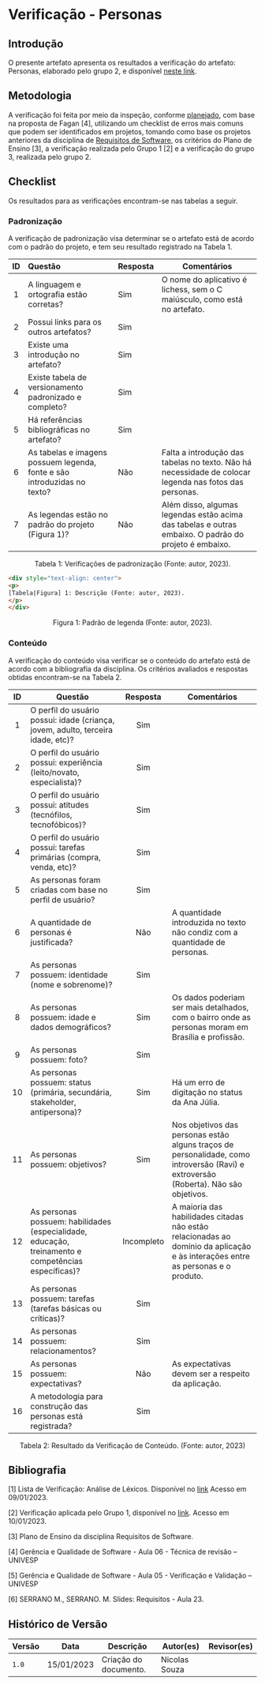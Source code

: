 # Verificação - Personas

## Introdução

O presente artefato apresenta os resultados a verificação do artefato: Personas, elaborado pelo grupo 2, e disponível [neste link](../elicitacao/personas.md).

## Metodologia

A verificação foi feita por meio da inspeção, conforme [planejado](planejamento.md), com base na proposta de Fagan [4], utilizando um checklist de erros mais comuns que podem ser identificados em projetos, tomando como base os projetos anteriores da disciplina de [Requisitos de Software](https://github.com/Requisitos-de-Software), os critérios do Plano de Ensino [3], a verificação realizada pelo Grupo 1 [2] e a verificação do grupo 3, realizada pelo grupo 2.

## Checklist

Os resultados para as verificações encontram-se nas tabelas a seguir.

### Padronização

A verificação de padronização visa determinar se o artefato está de acordo com o padrão do projeto, e tem seu resultado registrado na Tabela 1.

|ID |            Questão                                     | Resposta | Comentários  |
|:-:| :----------------------------------------------------- | ---------| ------------ |
| 1 | A linguagem e ortografia estão corretas?               | Sim | O nome do aplicativo é lichess, sem o C maiúsculo, como está no artefato.
| 2 | Possui links para os outros artefatos?                 | Sim |
| 3 | Existe uma introdução no artefato?                     | Sim |
| 4 | Existe tabela de versionamento padronizado e completo? | Sim |
| 5 | Há referências bibliográficas no artefato?             | Sim |
| 6 | As tabelas e imagens possuem legenda, fonte e são introduzidas no texto? | Não | Falta a introdução das tabelas no texto. Não há necessidade de colocar legenda nas fotos das personas. |
| 7 | As legendas estão no padrão do projeto (Figura 1)?  | Não | Além disso, algumas legendas estão acima das tabelas e outras embaixo. O padrão do projeto é embaixo.

<div style="text-align: center">
<p>
Tabela 1: Verificações de padronização (Fonte: autor, 2023).
</p>
</div>

```html
<div style="text-align: center">
<p>
[Tabela|Figura] 1: Descrição (Fonte: autor, 2023).
</p>
</div>
```

<div style="text-align: center">
<p>
Figura 1: Padrão de legenda (Fonte: autor, 2023).
</p>
</div>

### Conteúdo

A verificação do conteúdo visa verificar se o conteúdo do artefato está de acordo com a bibliografia da disciplina. Os critérios avaliados e respostas obtidas encontram-se na Tabela 2.

ID | Questão | Resposta | Comentários
:-: | - | :-: | -
1 | O perfil do usuário possui: idade (criança, jovem, adulto, terceira idade, etc)? | Sim |
2 | O perfil do usuário possui: experiência (leito/novato, especialista)? | Sim |
3 | O perfil do usuário possui: atitudes (tecnófilos, tecnofóbicos)? | Sim |
4 | O perfil do usuário possui: tarefas primárias (compra, venda, etc)? | Sim |
5 | As personas foram criadas com base no perfil de usuário? | Sim |
6 | A quantidade de personas é justificada? | Não | A quantidade introduzida no texto não condiz com a quantidade de personas.
7 | As personas possuem: identidade (nome e sobrenome)? | Sim |
8 | As personas possuem: idade e dados demográficos? | Sim | Os dados poderiam ser mais detalhados, com o bairro onde as personas moram em Brasília e profissão.
9 | As personas possuem: foto? | Sim |
10 | As personas possuem: status (primária, secundária, stakeholder, antipersona)? | Sim | Há um erro de digitação no status da Ana Júlia.
11 | As personas possuem: objetivos? | Sim | Nos objetivos das personas estão alguns traços de personalidade, como introversão (Ravi) e extroversão (Roberta). Não são objetivos.
12 | As personas possuem: habilidades (especialidade, educação, treinamento e competências específicas)? | Incompleto | A maioria das habilidades citadas não estão relacionadas ao domínio da aplicação e às interações entre as personas e o produto.
13 | As personas possuem: tarefas (tarefas básicas ou críticas)? | Sim |
14 | As personas possuem: relacionamentos? | Sim |
15 | As personas possuem: expectativas?  | Não | As expectativas devem ser a respeito da aplicação.
16 | A metodologia para construção das personas está registrada? | Sim |

<div style="text-align: center">
<p>
Tabela 2: Resultado da Verificação de Conteúdo. (Fonte: autor, 2023)
</p>
</div>

## Bibliografia

[1] Lista de Verificação: Análise de Léxicos. Disponível no [link](https://requisitos-de-software.github.io/2019.2-Duolingo/analise/verificacao/inspecaoLéxico/) Acesso em 09/01/2023.

[2] Verificação aplicada pelo Grupo 1, disponível no [link](https://requisitos-de-software.github.io/2022.2-Grasshopper/analise-de-requisitos/verificacao/testePiloto-Lichess/lexicos-Lichess/). Acesso em 10/01/2023.

[3] Plano de Ensino da disciplina Requisitos de Software.

[4] Gerência e Qualidade de Software - Aula 06 - Técnica de revisão – UNIVESP<br/>

[5] Gerência e Qualidade de Software - Aula 05 - Verificação e Validação – UNIVESP<br/>

[6] SERRANO M., SERRANO. M. Slides: Requisitos - Aula 23.<br/>

## Histórico de Versão

| Versão | Data          | Descrição                          | Autor(es)     |  Revisor(es)  |
| ------ | ------------- | ---------------------------------- | ------------- | ------------- |
| `1.0`  | 15/01/2023    | Criação do documento.              | Nicolas Souza |               |
